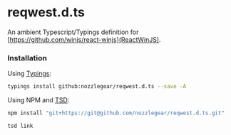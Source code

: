 # reqwest.d.ts

An ambient Typescript/Typings definition for [https://github.com/winjs/react-winjs](ReactWinJS).

### Installation

Using [Typings](https://github.com/typings/typings):

```bash
typings install github:nozzlegear/reqwest.d.ts --save -A
```

Using NPM and [TSD](https://github.com/Definitelytyped/tsd):

```bash
npm install "git+https://git@github.com/nozzlegear/reqwest.d.ts.git"

tsd link
```